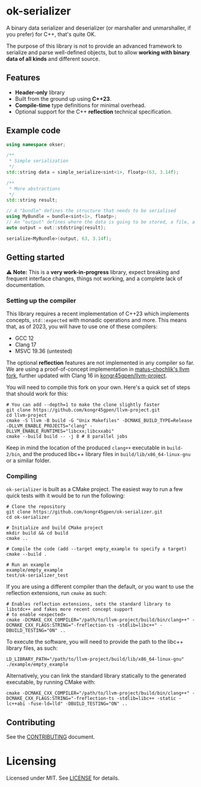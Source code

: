 # ok-serializer

A binary data serializer and deserializer (or marshaller and unmarshaller, if you prefer)
for C++, that's quite OK.

The purpose of this library is not to provide an advanced framework to serialize and parse
well-defined objects, but to allow **working with binary data of all kinds** and different
source.

## Features

- **Header-only** library
- Built from the ground up using **C++23**.
- **Compile-time** type definitions for minimal overhead.
- Optional support for the C++ **reflection** technical specification.

## Example code

```cpp
using namespace okser;

/**
 * Simple serialization
 */
std::string data = simple_serialize<sint<1>, floatp>(63, 3.14f);

/**
 * More abstractions
 */
std::string result;

// A "bundle" defines the structure that needs to be serialised
using MyBundle = bundle<sint<1>, floatp>;
// An "output" defines where the data is going to be stored, a file, a string, a socket etc.
auto output = out::stdstring{result};

serialize<MyBundle>(output, 63, 3.14f);
```

## Getting started

⚠️ **Note:** This is a **very work-in-progress** library, expect breaking and frequent interface changes, things
not working, and a complete lack of documentation.

### Setting up the compiler

This library requires a recent implementation of C++23 which implements concepts, `std::expected` with monadic
operations and more. This means that, as of 2023, you will have to use one of these compilers:

- GCC 12
- Clang 17
- MSVC 19.36 (untested)

The optional **reflection** features are not implemented in any compiler so far. We are using a proof-of-concept
implementation in [matus-chochlik's llvm fork](https://github.com/matus-chochlik/llvm-project), further updated
with Clang 16 in [kongr45gpen/llvm-project](https://github.com/kongr45gpen/llvm-project).

You will need to compile this fork on your own. Here's a quick set of steps that should work for this:

```shell
# You can add --depth=1 to make the clone slightly faster
git clone https://github.com/kongr45gpen/llvm-project.git
cd llvm-project
cmake -S llvm -B build -G "Unix Makefiles" -DCMAKE_BUILD_TYPE=Release -DLLVM_ENABLE_PROJECTS="clang" -DLLVM_ENABLE_RUNTIMES="libcxx;libcxxabi"
cmake --build build -- -j 8 # 8 parallel jobs
```

Keep in mind the location of the produced `clang++` executable in `build-2/bin`, and the produced libc++ library
files in `build/lib/x86_64-linux-gnu` or a similar folder.

### Compiling

`ok-serializer` is built as a CMake project. The easiest way to run a few quick tests with it would be to run
the following:

```shell
# Clone the repository
git clone https://github.com/kongr45gpen/ok-serializer.git
cd ok-serializer

# Initialize and build CMake project
mkdir build && cd build
cmake ..

# Compile the code (add --target empty_example to specify a target)
cmake --build .

# Run an example
example/empty_example
test/ok-serializer_test
```

If you are using a different compiler than the default, or you want to use the reflection extensions, run `cmake`
as such:

```shell
# Enables reflection extensions, sets the standard library to libstdc++ and fakes more recent concept support
# to enable <expected>
cmake -DCMAKE_CXX_COMPILER="/path/to/llvm-project/build/bin/clang++" -DCMAKE_CXX_FLAGS:STRING="-freflection-ts -stdlib=libc++" -DBUILD_TESTING="ON" ..
```

To execute the software, you will need to provide the path to the libc++ library files, as such:

```shell
LD_LIBRARY_PATH="/path/to/llvm-project/build/lib/x86_64-linux-gnu" ./example/empty_example
```

Alternatively, you can link the standard library statically to the generated executable, by running CMake with:

```shell
cmake -DCMAKE_CXX_COMPILER="/path/to/llvm-project/build/bin/clang++" -DCMAKE_CXX_FLAGS:STRING="-freflection-ts -stdlib=libc++ -static -lc++abi -fuse-ld=lld" -DBUILD_TESTING="ON" ..
```

## Contributing

See the [CONTRIBUTING](CONTRIBUTING.md) document.

# Licensing

Licensed under MIT. See [LICENSE](LICENSE) for details.
